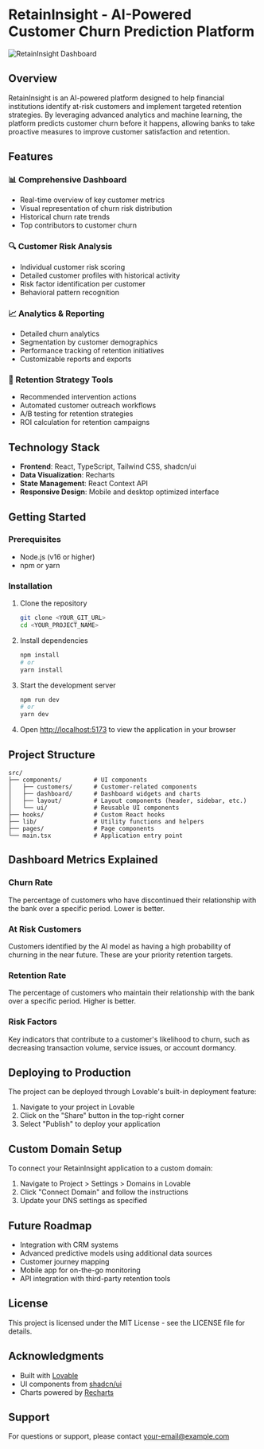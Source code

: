 
# RetainInsight - AI-Powered Customer Churn Prediction Platform

![RetainInsight Dashboard](https://lovable.dev/opengraph-image-p98pqg.png)

## Overview

RetainInsight is an AI-powered platform designed to help financial institutions identify at-risk customers and implement targeted retention strategies. By leveraging advanced analytics and machine learning, the platform predicts customer churn before it happens, allowing banks to take proactive measures to improve customer satisfaction and retention.

## Features

### 📊 Comprehensive Dashboard
- Real-time overview of key customer metrics
- Visual representation of churn risk distribution
- Historical churn rate trends
- Top contributors to customer churn

### 🔍 Customer Risk Analysis
- Individual customer risk scoring
- Detailed customer profiles with historical activity
- Risk factor identification per customer
- Behavioral pattern recognition

### 📈 Analytics & Reporting
- Detailed churn analytics
- Segmentation by customer demographics
- Performance tracking of retention initiatives
- Customizable reports and exports

### 🎯 Retention Strategy Tools
- Recommended intervention actions
- Automated customer outreach workflows
- A/B testing for retention strategies
- ROI calculation for retention campaigns

## Technology Stack

- **Frontend**: React, TypeScript, Tailwind CSS, shadcn/ui
- **Data Visualization**: Recharts
- **State Management**: React Context API
- **Responsive Design**: Mobile and desktop optimized interface

## Getting Started

### Prerequisites

- Node.js (v16 or higher)
- npm or yarn

### Installation

1. Clone the repository
   ```sh
   git clone <YOUR_GIT_URL>
   cd <YOUR_PROJECT_NAME>
   ```

2. Install dependencies
   ```sh
   npm install
   # or
   yarn install
   ```

3. Start the development server
   ```sh
   npm run dev
   # or
   yarn dev
   ```

4. Open [http://localhost:5173](http://localhost:5173) to view the application in your browser

## Project Structure

```
src/
├── components/         # UI components
│   ├── customers/      # Customer-related components
│   ├── dashboard/      # Dashboard widgets and charts
│   ├── layout/         # Layout components (header, sidebar, etc.)
│   └── ui/             # Reusable UI components
├── hooks/              # Custom React hooks
├── lib/                # Utility functions and helpers
├── pages/              # Page components
└── main.tsx            # Application entry point
```

## Dashboard Metrics Explained

### Churn Rate
The percentage of customers who have discontinued their relationship with the bank over a specific period. Lower is better.

### At Risk Customers
Customers identified by the AI model as having a high probability of churning in the near future. These are your priority retention targets.

### Retention Rate
The percentage of customers who maintain their relationship with the bank over a specific period. Higher is better.

### Risk Factors
Key indicators that contribute to a customer's likelihood to churn, such as decreasing transaction volume, service issues, or account dormancy.

## Deploying to Production

The project can be deployed through Lovable's built-in deployment feature:

1. Navigate to your project in Lovable
2. Click on the "Share" button in the top-right corner
3. Select "Publish" to deploy your application

## Custom Domain Setup

To connect your RetainInsight application to a custom domain:

1. Navigate to Project > Settings > Domains in Lovable
2. Click "Connect Domain" and follow the instructions
3. Update your DNS settings as specified

## Future Roadmap

- Integration with CRM systems
- Advanced predictive models using additional data sources
- Customer journey mapping
- Mobile app for on-the-go monitoring
- API integration with third-party retention tools

## License

This project is licensed under the MIT License - see the LICENSE file for details.

## Acknowledgments

- Built with [Lovable](https://lovable.dev)
- UI components from [shadcn/ui](https://ui.shadcn.com)
- Charts powered by [Recharts](https://recharts.org)

## Support

For questions or support, please contact [your-email@example.com](mailto:your-email@example.com)
